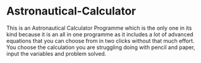 # Astronautical-Calculator
This is an Astronautical Calculator Programme which is the only one in its kind because it is an all in one programme as it includes a lot of advanced equations that you can choose from in two clicks without that much effort. You choose the calculation you are struggling doing with pencil and paper, input the variables and problem solved.
